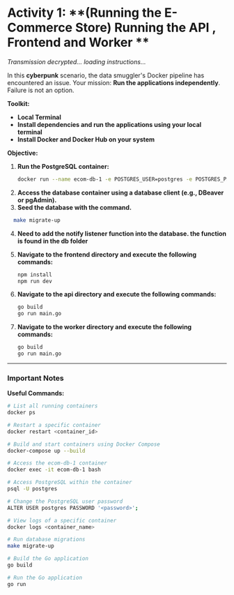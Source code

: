 # Activity 1: **(Running the E-Commerce Store) Running the API , Frontend and Worker **

_Transmission decrypted... loading instructions..._

In this **cyberpunk** scenario, the data smuggler's Docker pipeline has encountered an issue. Your mission: **Run the applications independently**. Failure is not an option.

**Toolkit:**
- **Local Terminal**
- **Install dependencies and run the applications using your local terminal**
- **Install Docker and Docker Hub on your system**

**Objective:**
1. **Run the PostgreSQL container:**
   ```bash
   docker run --name ecom-db-1 -e POSTGRES_USER=postgres -e POSTGRES_PASSWORD=0845635040 -e POSTGRES_DB=postgres -p 5434:5432 -d postgres:14
   ```
2. **Access the database container using a database client (e.g., DBeaver or pgAdmin).**
3. **Seed the database with the command.**
 ```bash
   make migrate-up
   ```
4. **Need to add the notify listener function into the database. the function is found in the db folder**

5. **Navigate to the frontend directory and execute the following commands:**
   ```bash
   npm install
   npm run dev
   ```

6. **Navigate to the api directory and execute the following commands:**
   ```bash
   go build
   go run main.go
   ```

7. **Navigate to the worker directory and execute the following commands:**
   ```bash
   go build
   go run main.go
   ```

---

### Important Notes

**Useful Commands:**

```bash
# List all running containers
docker ps

# Restart a specific container
docker restart <container_id>

# Build and start containers using Docker Compose
docker-compose up --build

# Access the ecom-db-1 container
docker exec -it ecom-db-1 bash

# Access PostgreSQL within the container
psql -U postgres

# Change the PostgreSQL user password
ALTER USER postgres PASSWORD '<password>';

# View logs of a specific container
docker logs <container_name>

# Run database migrations
make migrate-up

# Build the Go application
go build

# Run the Go application
go run
```

